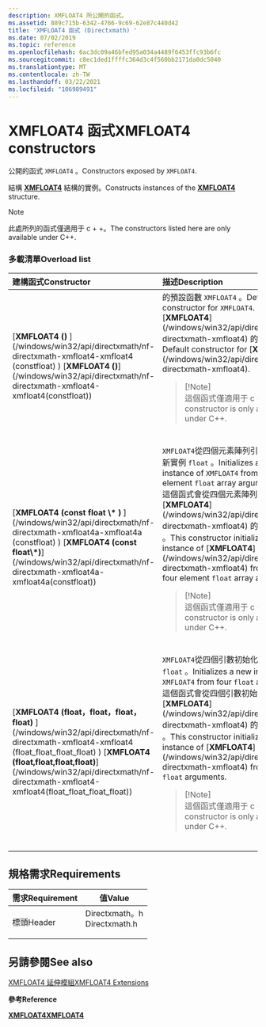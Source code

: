 ```yaml
---
description: XMFLOAT4 所公開的函式。
ms.assetid: 889c715b-6342-4766-9c69-62e87c440d42
title: 'XMFLOAT4 函式 (Directxmath) '
ms.date: 07/02/2019
ms.topic: reference
ms.openlocfilehash: 6ac3dc09a46bfed95a034a4489f6453ffc93b6fc
ms.sourcegitcommit: c8ec1ded1ffffc364d3c4f560bb2171da0dc5040
ms.translationtype: MT
ms.contentlocale: zh-TW
ms.lasthandoff: 03/22/2021
ms.locfileid: "106989491"
---
```

# <a name="xmfloat4-constructors"></a><span data-ttu-id="1248e-103">XMFLOAT4 函式</span><span class="sxs-lookup"><span data-stu-id="1248e-103">XMFLOAT4 constructors</span></span>

<span data-ttu-id="1248e-104">公開的函式 `XMFLOAT4` 。</span><span class="sxs-lookup"><span data-stu-id="1248e-104">Constructors exposed by `XMFLOAT4`.</span></span>

<span data-ttu-id="1248e-105">結構 [**XMFLOAT4**](/windows/win32/api/directxmath/ns-directxmath-xmfloat4) 結構的實例。</span><span class="sxs-lookup"><span data-stu-id="1248e-105">Constructs instances of the [**XMFLOAT4**](/windows/win32/api/directxmath/ns-directxmath-xmfloat4) structure.</span></span>

> [!Note]  
> <span data-ttu-id="1248e-106">此處所列的函式僅適用于 c + +。</span><span class="sxs-lookup"><span data-stu-id="1248e-106">The constructors listed here are only available under C++.</span></span>

 

### <a name="overload-list"></a><span data-ttu-id="1248e-107">多載清單</span><span class="sxs-lookup"><span data-stu-id="1248e-107">Overload list</span></span>



<table>
<colgroup>
<col style="width: 50%" />
<col style="width: 50%" />
</colgroup>
<thead>
<tr class="header">
<th style="text-align: left;"><span data-ttu-id="1248e-108">建構函式</span><span class="sxs-lookup"><span data-stu-id="1248e-108">Constructor</span></span></th>
<th style="text-align: left;"><span data-ttu-id="1248e-109">描述</span><span class="sxs-lookup"><span data-stu-id="1248e-109">Description</span></span></th>
</tr>
</thead>
<tbody>
<tr class="odd">
<td style="text-align: left;"><span data-ttu-id="1248e-110">[<strong>XMFLOAT4 () </strong>] (/windows/win32/api/directxmath/nf-directxmath-xmfloat4-xmfloat4 (constfloat) ) </span><span class="sxs-lookup"><span data-stu-id="1248e-110">[<strong>XMFLOAT4 ()</strong>](/windows/win32/api/directxmath/nf-directxmath-xmfloat4-xmfloat4(constfloat))</span></span></td>
<td style="text-align: left;"><span data-ttu-id="1248e-111">的預設函數 <code>XMFLOAT4</code> 。</span><span class="sxs-lookup"><span data-stu-id="1248e-111">Default constructor for <code>XMFLOAT4</code>.</span></span> <br/> <span data-ttu-id="1248e-112">[<strong>XMFLOAT4</strong>] (/windows/win32/api/directxmath/ns-directxmath-xmfloat4) 的預設的函式。</span><span class="sxs-lookup"><span data-stu-id="1248e-112">Default constructor for [<strong>XMFLOAT4</strong>](/windows/win32/api/directxmath/ns-directxmath-xmfloat4).</span></span> <br/>
<blockquote>
[!Note]<br />
<span data-ttu-id="1248e-113">這個函式僅適用于 c + +。</span><span class="sxs-lookup"><span data-stu-id="1248e-113">This constructor is only available under C++.</span></span>
</blockquote>
<br/></td>
</tr>
<tr class="even">
<td style="text-align: left;"><span data-ttu-id="1248e-114">[<strong>XMFLOAT4 (const float \* ) </strong>] (/windows/win32/api/directxmath/nf-directxmath-xmfloat4a-xmfloat4a (constfloat) ) </span><span class="sxs-lookup"><span data-stu-id="1248e-114">[<strong>XMFLOAT4 (const float\*)</strong>](/windows/win32/api/directxmath/nf-directxmath-xmfloat4a-xmfloat4a(constfloat))</span></span></td>
<td style="text-align: left;"><span data-ttu-id="1248e-115"><code>XMFLOAT4</code>從四個元素陣列引數，初始化的新實例 <code>float</code> 。</span><span class="sxs-lookup"><span data-stu-id="1248e-115">Initializes a new instance of <code>XMFLOAT4</code> from a four element <code>float</code> array argument.</span></span> <br/> <span data-ttu-id="1248e-116">這個函式會從四個元素陣列引數，初始化 [<strong>XMFLOAT4</strong>] (/windows/win32/api/directxmath/ns-directxmath-xmfloat4) 的新實例 <code>float</code> 。</span><span class="sxs-lookup"><span data-stu-id="1248e-116">This constructor initializes a new instance of [<strong>XMFLOAT4</strong>](/windows/win32/api/directxmath/ns-directxmath-xmfloat4) from a from a four element <code>float</code> array argument.</span></span> <br/>
<blockquote>
[!Note]<br />
<span data-ttu-id="1248e-117">這個函式僅適用于 c + +。</span><span class="sxs-lookup"><span data-stu-id="1248e-117">This constructor is only available under C++.</span></span>
</blockquote>
<br/></td>
</tr>
<tr class="odd">
<td style="text-align: left;"><span data-ttu-id="1248e-118">[<strong>XMFLOAT4 (float，float，float，float) </strong>] (/windows/win32/api/directxmath/nf-directxmath-xmfloat4-xmfloat4 (float_float_float_float) ) </span><span class="sxs-lookup"><span data-stu-id="1248e-118">[<strong>XMFLOAT4 (float,float,float,float)</strong>](/windows/win32/api/directxmath/nf-directxmath-xmfloat4-xmfloat4(float_float_float_float))</span></span></td>
<td style="text-align: left;"><span data-ttu-id="1248e-119"><code>XMFLOAT4</code>從四個引數初始化的新實例 <code>float</code> 。</span><span class="sxs-lookup"><span data-stu-id="1248e-119">Initializes a new instance of <code>XMFLOAT4</code> from four <code>float</code> arguments.</span></span> <br/> <span data-ttu-id="1248e-120">這個函式會從四個引數初始化 [<strong>XMFLOAT4</strong>] (/windows/win32/api/directxmath/ns-directxmath-xmfloat4) 的新實例 <code>float</code> 。</span><span class="sxs-lookup"><span data-stu-id="1248e-120">This constructor initializes a new instance of [<strong>XMFLOAT4</strong>](/windows/win32/api/directxmath/ns-directxmath-xmfloat4) from four <code>float</code> arguments.</span></span> <br/>
<blockquote>
[!Note]<br />
<span data-ttu-id="1248e-121">這個函式僅適用于 c + +。</span><span class="sxs-lookup"><span data-stu-id="1248e-121">This constructor is only available under C++.</span></span>
</blockquote>
<br/></td>
</tr>
</tbody>
</table>



## <a name="requirements"></a><span data-ttu-id="1248e-122">規格需求</span><span class="sxs-lookup"><span data-stu-id="1248e-122">Requirements</span></span>



| <span data-ttu-id="1248e-123">需求</span><span class="sxs-lookup"><span data-stu-id="1248e-123">Requirement</span></span> | <span data-ttu-id="1248e-124">值</span><span class="sxs-lookup"><span data-stu-id="1248e-124">Value</span></span> |
|-------------------|------------------------------------------------------------------------------------------|
| <span data-ttu-id="1248e-125">標頭</span><span class="sxs-lookup"><span data-stu-id="1248e-125">Header</span></span><br/> | <dl> <span data-ttu-id="1248e-126"><dt>Directxmath。h</dt></span><span class="sxs-lookup"><span data-stu-id="1248e-126"><dt>Directxmath.h</dt></span></span> </dl> |



## <a name="see-also"></a><span data-ttu-id="1248e-127">另請參閱</span><span class="sxs-lookup"><span data-stu-id="1248e-127">See also</span></span>

<dl> <dt>

[<span data-ttu-id="1248e-128">XMFLOAT4 延伸模組</span><span class="sxs-lookup"><span data-stu-id="1248e-128">XMFLOAT4 Extensions</span></span>](ovw-xmfloat4-extensions.md)
</dt> <dt>

<span data-ttu-id="1248e-129">**參考**</span><span class="sxs-lookup"><span data-stu-id="1248e-129">**Reference**</span></span>
</dt> <dt>

[<span data-ttu-id="1248e-130">**XMFLOAT4**</span><span class="sxs-lookup"><span data-stu-id="1248e-130">**XMFLOAT4**</span></span>](/windows/win32/api/directxmath/ns-directxmath-xmfloat4)
</dt> </dl>

 

 

